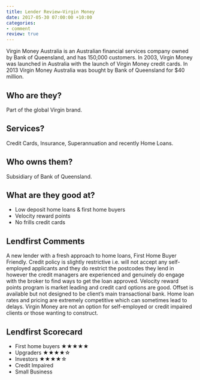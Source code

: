 ```yaml
---
title: Lender Review—Virgin Money
date: 2017-05-30 07:00:00 +10:00
categories:
- comment
review: true
---
```


Virgin Money Australia is an Australian financial services company owned by Bank of Queensland, and has 150,000 customers. In 2003, Virgin Money was launched in Australia with the launch of Virgin Money credit cards. In 2013 Virgin Money Australia was bought by Bank of Queensland for $40 million.

## Who are they?
Part of the global Virgin brand.

## Services?
Credit Cards, Insurance, Superannuation and recently Home Loans.

## Who owns them?
Subsidiary of Bank of Queensland.

## What are they good at?
* Low deposit home loans & first home buyers
* Velocity reward points
* No frills credit cards

## Lendfirst Comments
A new lender with a fresh approach to home loans, First Home Buyer Friendly. Credit policy is slightly restrictive i.e. will not accept any self-employed applicants and they do restrict the postcodes they lend in however the credit managers are experienced and genuinely do engage with the broker to find ways to get the loan approved. Velocity reward points program is market leading and credit card options are good. Offset is available but not designed to be client’s main transactional bank. Home loan rates and pricing are extremely competitive which can sometimes lead to delays. Virgin Money are not an option for self-employed or credit impaired clients or those wanting to construct.

## Lendfirst Scorecard
* First home buyers ★★★★★
* Upgraders ★★★★☆
* Investors ★★★★☆
* Credit Impaired		
* Small Business
